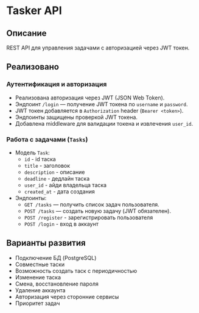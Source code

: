 # Tasker API

## Описание
REST API для управления задачами с авторизацией через JWT токен.

## Реализовано

### Аутентификация и авторизация
-  Реализована авторизация через JWT (JSON Web Token).
-  Эндпоинт `/login` — получение JWT токена по `username` и `password`.
-  JWT токен добавляется в `Authorization` header (`Bearer <token>`).
-  Эндпоинты защищены проверкой JWT токена.
-  Добавлена middleware для валидации токена и извлечения `user_id`.

### Работа с задачами (`Tasks`)
-  Модель `Task`:
    - `id` - id таска
    - `title` - заголовок
    - `description` - описание
    - `deadline` - дедлайн таска
    - `user_id` - айди владельца таска
    - `created_at` - дата создания
-  Эндпоинты:
    - `GET /tasks` — получить список задач пользователя.
    - `POST /tasks` — создать новую задачу (JWT обязателен).
    - `POST /register` - зарегистрировать пользователя
    - `POST /login` - вход в аккаунт

## Варианты развития

- Подключение БД (PostgreSQL)
- Совместные таски
- Возможность создать таск с периодичностью
- Изменение таска
- Смена, восстановление пароля
- Удаление аккаунта
- Авторизация через сторонние сервисы
- Приоритет задач

